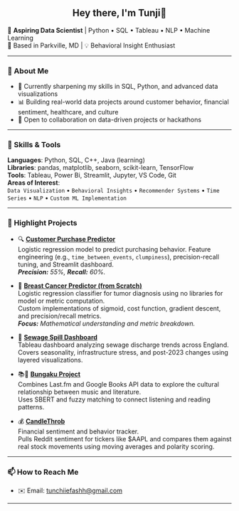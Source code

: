 <h2 align="center">Hey there, I'm Tunji👋</h2>

🎯 **Aspiring Data Scientist** | Python • SQL • Tableau • NLP • Machine Learning  
📍 Based in Parkville, MD | 💡 Behavioral Insight Enthusiast

---

### 🧠 About Me  
- 🌱 Currently sharpening my skills in SQL, Python, and advanced data visualizations  
- 📊 Building real-world data projects around customer behavior, financial sentiment, healthcare, and culture  
- 🤝 Open to collaboration on data-driven projects or hackathons

---

### 🔧 Skills & Tools  
**Languages**: Python, SQL, C++, Java (learning)  
**Libraries**: pandas, matplotlib, seaborn, scikit-learn, TensorFlow  
**Tools**: Tableau, Power Bi, Streamlit, Jupyter, VS Code, Git  
**Areas of Interest**:  
`Data Visualization` • `Behavioral Insights` • `Recommender Systems` • `Time Series` • `NLP` • `Custom ML Implementation`

---

### 🚀 Highlight Projects  

- 🔍 **[Customer Purchase Predictor](#)**  
  Logistic regression model to predict purchasing behavior. Feature engineering (e.g., `time_between_events`, `clumpiness`), precision-recall tuning, and Streamlit dashboard.  
  _**Precision:** 55%, **Recall:** 60%._

- 🧪 **[Breast Cancer Predictor (from Scratch)](#)**  
  Logistic regression classifier for tumor diagnosis using no libraries for model or metric computation.  
  Custom implementations of sigmoid, cost function, gradient descent, and precision/recall metrics.  
  _**Focus:** Mathematical understanding and metric breakdown._

- 🌊 **[Sewage Spill Dashboard](#)**  
  Tableau dashboard analyzing sewage discharge trends across England.  
  Covers seasonality, infrastructure stress, and post-2023 changes using layered visualizations.

- 📚🎵 **[Bungaku Project](#)**  
  Combines Last.fm and Google Books API data to explore the cultural relationship between music and literature.  
  Uses SBERT and fuzzy matching to connect listening and reading patterns.

- 💰 **[CandleThrob](#)**  
  Financial sentiment and behavior tracker.  
  Pulls Reddit sentiment for tickers like $AAPL and compares them against real stock movements using moving averages and polarity scoring.

---

### 📫 How to Reach Me  
- ✉️ Email: [tunchiiefashh@gmail.com](mailto:tunchiiefashh@gmail.com)  

---
